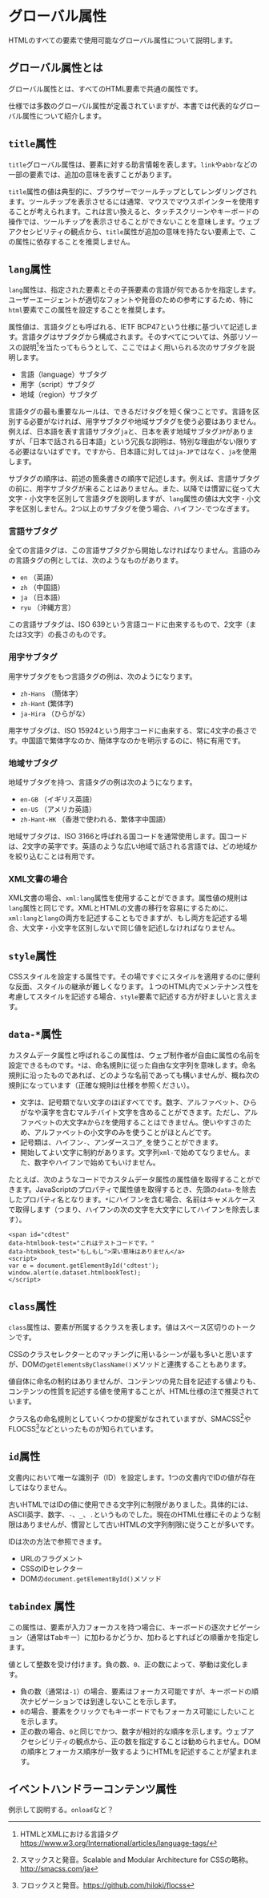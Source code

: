 # グローバル属性
HTMLのすべての要素で使用可能なグローバル属性について説明します。

<!-- LSからのコピー -->
<!-- 
** 属性の評価とか **
`accesskey`
有名ではあるが、使いどころに難あり（？）

autocapitalize
かなりマニアックそう

contenteditable

draggable
hidden
inputmode
is
itemid
itemprop
itemref
itemscope
itemtype

nonce
spellcheck

## `translate`属性?

## `dir`属性
-->

## グローバル属性とは

グローバル属性とは、すべてのHTML要素で共通の属性です。

仕様では多数のグローバル属性が定義されていますが、本書では代表的なグローバル属性について紹介します。

## `title`属性

`title`グローバル属性は、要素に対する助言情報を表します。`link`や`abbr`などの一部の要素では、追加の意味を表すことがあります。

`title`属性の値は典型的に、ブラウザーでツールチップとしてレンダリングされます。ツールチップを表示させるには通常、マウスでマウスポインターを使用することが考えられます。これは言い換えると、タッチスクリーンやキーボードの操作では、ツールチップを表示させることができないことを意味します。ウェブアクセシビリティの観点から、`title`属性が追加の意味を持たない要素上で、この属性に依存することを推奨しません。

## `lang`属性

`lang`属性は、指定された要素とその子孫要素の言語が何であるかを指定します。ユーザーエージェントが適切なフォントや発音のための参考にするため、特に`html`要素でこの属性を設定することを推奨します。

属性値は、言語タグとも呼ばれる、IETF BCP47という仕様に基づいて記述します。言語タグはサブタグから構成されます。そのすべてについては、外部リソースの説明[^1]を当たってもらうとして、ここではよく用いられる次のサブタグを説明します。

- 言語（language）サブタグ
- 用字（script）サブタグ
- 地域（region）サブタグ


言語タグの最も重要なルールは、できるだけタグを短く保つことです。言語を区別する必要がなければ、用字サブタグや地域サブタグを使う必要はありません。例えば、日本語を表す言語サブタグ`ja`と、日本を表す地域サブタグ`JP`がありますが、「日本で話される日本語」という冗長な説明は、特別な理由がない限りする必要はないはずです。ですから、日本語に対しては`ja-JP`ではなく、`ja`を使用します。

サブタグの順序は、前述の箇条書きの順序で記述します。例えば、言語サブタグの前に、用字サブタグが来ることはありません。また、以降では慣習に従って大文字・小文字を区別して言語タグを説明しますが、`lang`属性の値は大文字・小文字を区別しません。2つ以上のサブタグを使う場合、ハイフン`-`でつなぎます。

### 言語サブタグ

全ての言語タグは、この言語サブタグから開始しなければなりません。言語のみの言語タグの例としては、次のようなものがあります。

- `en` （英語）
- `zh` （中国語）
- `ja` （日本語）
- `ryu` （沖縄方言）

この言語サブタグは、ISO 639という言語コードに由来するもので、2文字（または3文字）の長さのものです。

### 用字サブタグ

用字サブタグをもつ言語タグの例は、次のようになります。

- `zh-Hans` （簡体字）
- `zh-Hant` (繁体字)
- `ja-Hira` （ひらがな）

用字サブタグは、ISO 15924という用字コードに由来する、常に4文字の長さです。中国語で繁体字なのか、簡体字なのかを明示するのに、特に有用です。

### 地域サブタグ

地域サブタグを持つ、言語タグの例は次のようになります。

- `en-GB` （イギリス英語）
- `en-US` （アメリカ英語）
- `zh-Hant-HK` （香港で使われる、繁体字中国語）

地域サブタグは、ISO 3166と呼ばれる国コードを通常使用します。国コードは、2文字の英字です。英語のような広い地域で話される言語では、どの地域かを絞り込むことは有用です。

### XML文書の場合

XML文書の場合、`xml:lang`属性を使用することができます。属性値の規則は`lang`属性と同じです。XMLとHTMLの文書の移行を容易にするために、`xml:lang`と`lang`の両方を記述することもできますが、もし両方を記述する場合、大文字・小文字を区別しないで同じ値を記述しなければなりません。

[^1]: HTMLとXMLにおける言語タグ https://www.w3.org/International/articles/language-tags/

## `style`属性

CSSスタイルを設定する属性です。その場ですぐにスタイルを適用するのに便利な反面、スタイルの継承が難しくなります。１つのHTML内でメンテナンス性を考慮してスタイルを記述する場合、`style`要素で記述する方が好ましいと言えます。

## `data-*`属性
カスタムデータ属性と呼ばれるこの属性は、ウェブ制作者が自由に属性の名前を設定できるものです。`*`は、命名規則に従った自由な文字列を意味します。命名規則に沿ったものであれば、どのような名前であっても構いませんが、概ね次の規則になっています（正確な規則は仕様を参照ください）。

- 文字は、記号類でない文字のほぼすべてです。数字、アルファベット、ひらがなや漢字を含むマルチバイト文字を含めることができます。ただし、アルファベットの大文字`A`から`Z`を使用することはできません。使いやすさのため、アルファベットの小文字のみを使うことがほとんどです。
- 記号類は、ハイフン`-`、アンダースコア`_`を使うことができます。
- 開始してよい文字に制約があります。文字列`xml-`で始めてなりません。また、数字やハイフンで始めてもいけません。

たとえば、次のようなコードでカスタムデータ属性の属性値を取得することができます。JavaScriptのプロパティで属性値を取得するとき、先頭の`data-`を除去したプロパティ名となります。`*`にハイフンを含む場合、名前はキャメルケースで取得します（つまり、ハイフンの次の文字を大文字にしてハイフンを除去します）。

```
<span id="cdtest" 
data-htmlbook-test="これはテストコードです。" 
data-htmkbook_test="もしもし">深い意味はありません</a>
<script>
var e = document.getElementById('cdtest');
window.alert(e.dataset.htmlbookTest);
</script>
```

## `class`属性

`class`属性は、要素が所属するクラスを表します。値はスペース区切りのトークンです。

CSSのクラスセレクターとのマッチングに用いるシーンが最も多いと思いますが、DOMの`getElementsByClassName()`メソッドと連携することもあります。

値自体に命名の制約はありませんが、コンテンツの見た目を記述する値よりも、コンテンツの性質を記述する値を使用することが、HTML仕様の注で推奨されています。

クラス名の命名規則としていくつかの提案がなされていますが、SMACSS[^2]やFLOCSS[^3]などといったものが知られています。

[^2]: スマックスと発音。Scalable and Modular Architecture for CSSの略称。http://smacss.com/ja

[^3]: フロックスと発音。https://github.com/hiloki/flocss


## `id`属性

文書内において唯一な識別子（ID）を設定します。1つの文書内でIDの値が存在してはなりません。

古いHTMLではIDの値に使用できる文字列に制限がありました。具体的には、ASCII英字、数字、`-`、`_`、`.`というものでした。現在のHTML仕様にそのような制限はありませんが、慣習として古いHTMLの文字列制限に従うことが多いです。

IDは次の方法で参照できます。

- URLのフラグメント
- CSSのIDセレクター
- DOMの`document.getElementById()`メソッド


## `tabindex` 属性

この属性は、要素が入力フォーカスを持つ場合に、キーボードの逐次ナビゲーション（通常は<kbd>Tab</kbd>キー）に加わるかどうか、加わるとすればどの順番かを指定します。

値として整数を受け付けます。負の数、`0`、正の数によって、挙動は変化します。

- 負の数（通常は`-1`）の場合、要素はフォーカス可能ですが、キーボードの順次ナビゲーションでは到達しないことを示します。
- `0`の場合、要素をクリックでもキーボードでもフォーカス可能にしたいことを示します。
- 正の数の場合、`0`と同じでかつ、数字が相対的な順序を示します。ウェブアクセシビリティの観点から、正の数を指定することは勧められません。DOMの順序とフォーカス順序が一致するようにHTMLを記述することが望まれます。


## イベントハンドラーコンテンツ属性

<!-- （まず列挙する必要はないかと。するなら付録）-->

例示して説明する。`onload`など？
